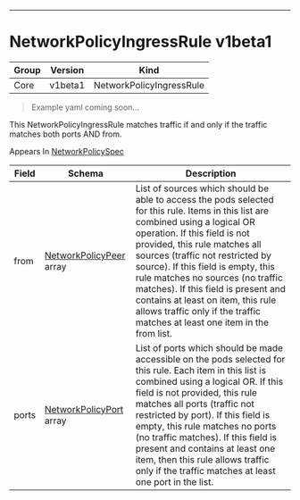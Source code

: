 

-----------
# NetworkPolicyIngressRule v1beta1

Group        | Version     | Kind
------------ | ---------- | -----------
Core | v1beta1 | NetworkPolicyIngressRule







> Example yaml coming soon...


This NetworkPolicyIngressRule matches traffic if and only if the traffic matches both ports AND from.

<aside class="notice">
Appears In <a href="#networkpolicyspec-v1beta1">NetworkPolicySpec</a> </aside>

Field        | Schema     | Description
------------ | ---------- | -----------
from | [NetworkPolicyPeer](#networkpolicypeer-v1beta1) array | List of sources which should be able to access the pods selected for this rule. Items in this list are combined using a logical OR operation. If this field is not provided, this rule matches all sources (traffic not restricted by source). If this field is empty, this rule matches no sources (no traffic matches). If this field is present and contains at least on item, this rule allows traffic only if the traffic matches at least one item in the from list.
ports | [NetworkPolicyPort](#networkpolicyport-v1beta1) array | List of ports which should be made accessible on the pods selected for this rule. Each item in this list is combined using a logical OR. If this field is not provided, this rule matches all ports (traffic not restricted by port). If this field is empty, this rule matches no ports (no traffic matches). If this field is present and contains at least one item, then this rule allows traffic only if the traffic matches at least one port in the list.






